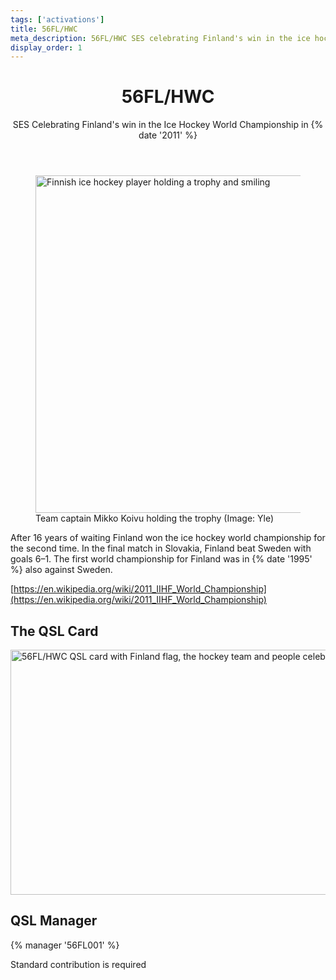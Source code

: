 ```yaml
---
tags: ['activations']
title: 56FL/HWC
meta_description: 56FL/HWC SES celebrating Finland's win in the ice hockey world championship in 2011
display_order: 1
---
```


<header>

# 56FL/HWC

SES Celebrating Finland's win in the Ice Hockey World Championship in {% date '2011' %}
</header>

<figure class="photo">
<img src="/56fl-hwc/images/koivu_pokaali.jpg" width="960" height="540" alt="Finnish ice hockey player holding a trophy and smiling">
<figcaption>Team captain Mikko Koivu holding the trophy (Image: Yle)</figcaption>
</figure>

After 16 years of waiting Finland won the ice hockey world championship for the second time.
In the final match in Slovakia, Finland beat Sweden with goals 6–1. The first world championship for Finland was in {% date '1995' %} also against Sweden.

[https://en.wikipedia.org/wiki/2011_IIHF_World_Championship](https://en.wikipedia.org/wiki/2011_IIHF_World_Championship)

## The QSL Card

<p><img src="/56fl-hwc/images/FF-56FL_HWC-WEB.jpg" width="600" height="392" alt="56FL/HWC QSL card with Finland flag, the hockey team and people celebrating"></p>

## QSL Manager

{% manager '56FL001' %}

Standard contribution is required
